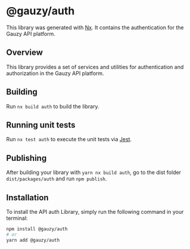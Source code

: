 # @gauzy/auth

This library was generated with [Nx](https://nx.dev). It contains the authentication for the Gauzy API platform.

## Overview

This library provides a set of services and utilities for authentication and authorization in the Gauzy API platform.

## Building

Run `nx build auth` to build the library.

## Running unit tests

Run `nx test auth` to execute the unit tests via [Jest](https://jestjs.io).

## Publishing

After building your library with `yarn nx build auth`, go to the dist folder `dist/packages/auth` and run `npm publish`.

## Installation

To install the API auth Library, simply run the following command in your terminal:

```bash
npm install @gauzy/auth
# or
yarn add @gauzy/auth
```
